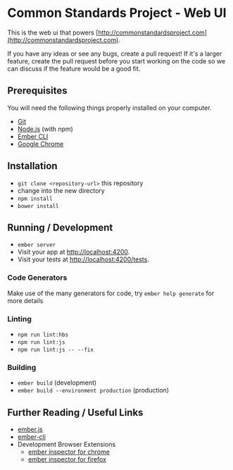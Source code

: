 # Common Standards Project - Web UI

This is the web ui that powers [http://commonstandardsproject.com](http://commonstandardsproject.com).

If you have any ideas or see any bugs, create a pull request! If it's a larger feature, create the pull request before you start working on the code so we can discuss if the feature would be a good fit.

## Prerequisites

You will need the following things properly installed on your computer.

- [Git](https://git-scm.com/)
- [Node.js](https://nodejs.org/) (with npm)
- [Ember CLI](https://ember-cli.com/)
- [Google Chrome](https://google.com/chrome/)

## Installation

- `git clone <repository-url>` this repository
- change into the new directory
- `npm install`
- `bower install`

## Running / Development

- `ember server`
- Visit your app at [http://localhost:4200](http://localhost:4200).
- Visit your tests at [http://localhost:4200/tests](http://localhost:4200/tests).

### Code Generators

Make use of the many generators for code, try `ember help generate` for more details

### Linting

- `npm run lint:hbs`
- `npm run lint:js`
- `npm run lint:js -- --fix`

### Building

- `ember build` (development)
- `ember build --environment production` (production)

## Further Reading / Useful Links

- [ember.js](https://emberjs.com/)
- [ember-cli](https://ember-cli.com/)
- Development Browser Extensions
  - [ember inspector for chrome](https://chrome.google.com/webstore/detail/ember-inspector/bmdblncegkenkacieihfhpjfppoconhi)
  - [ember inspector for firefox](https://addons.mozilla.org/en-US/firefox/addon/ember-inspector/)
